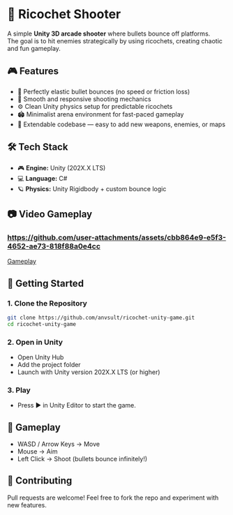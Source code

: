 # 🔫 Ricochet Shooter

A simple **Unity 3D arcade shooter** where bullets bounce off platforms.  
The goal is to hit enemies strategically by using ricochets, creating chaotic and fun gameplay.


## 🎮 Features
- 🔄 Perfectly elastic bullet bounces (no speed or friction loss)  
- 🎯 Smooth and responsive shooting mechanics  
- ⚙️ Clean Unity physics setup for predictable ricochets  
- 🏟️ Minimalist arena environment for fast-paced gameplay  
- 🧩 Extendable codebase — easy to add new weapons, enemies, or maps  


## 🛠️ Tech Stack
- 🎮 **Engine:** Unity (202X.X LTS)  
- 💻 **Language:** C#  
- 🪐 **Physics:** Unity Rigidbody + custom bounce logic  


## 📷 Video Gameplay

### https://github.com/user-attachments/assets/cbb864e9-e5f3-4652-ae73-818f88a0e4cc

[Gameplay](./gameplay-recording-480p.mov)


## 🚀 Getting Started
### 1. Clone the Repository
```bash
git clone https://github.com/anvsult/ricochet-unity-game.git
cd ricochet-unity-game
```

### 2. Open in Unity
- Open Unity Hub
- Add the project folder
- Launch with Unity version 202X.X LTS (or higher)

### 3. Play
- Press ▶️ in Unity Editor to start the game.

## 🎯 Gameplay
- WASD / Arrow Keys → Move
- Mouse → Aim
- Left Click → Shoot (bullets bounce infinitely!)

## 🤝 Contributing

Pull requests are welcome! 
Feel free to fork the repo and experiment with new features.


